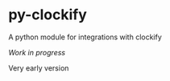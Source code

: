 # py-clockify
A python module for integrations with clockify


*Work in progress*

Very early version
